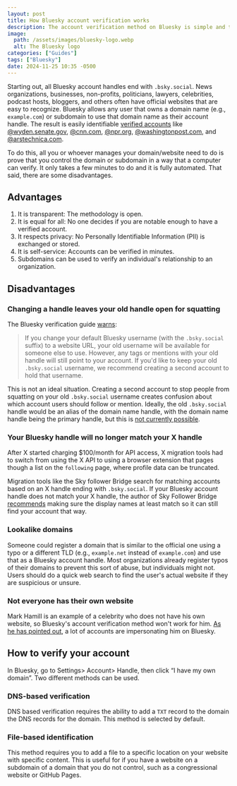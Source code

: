 ```yaml
---
layout: post
title: How Bluesky account verification works
description: The account verification method on Bluesky is simple and transparent – but it comes with some major drawbacks
image:
  path: /assets/images/bluesky-logo.webp
  alt: The Bluesky logo
categories: ["Guides"]
tags: ["Bluesky"]
date: 2024-11-25 10:35 -0500
---
```


Starting out, all Bluesky account handles end with `.bsky.social`. News organizations, businesses, non-profits, politicians, lawyers, celebrities, podcast hosts, bloggers, and others often have official websites that are easy to recognize. Bluesky allows any user that owns a domain name (e.g., `example.com`) or subdomain to use that domain name as their account handle. The result is easily identifiable [verified accounts](https://bsky.social/about/blog/4-28-2023-domain-handle-tutorial) like [@wyden.senate.gov](https://bsky.app/profile/wyden.senate.gov), [@cnn.com](https://bsky.app/profile/cn.com), [@npr.org](https://bsky.app/profile/npr.org), [@washingtonpost.com](https://bsky.app/profile/washingtonpost.com), and [@arstechnica.com](https://bsky.app/profile/arstechnicia.com).

To do this, all you or whoever manages your domain/website need to do is prove that you control the domain or subdomain in a way that a computer can verify. It only takes a few minutes to do and it is fully automated. That said, there are some disadvantages.

## Advantages

1. It is transparent: The methodology is open.
2. It is equal for all: No one decides if you are notable enough to have a verified account.
3. It respects privacy: No Personally Identifiable Information (PII) is exchanged or stored.
4. It is self-service: Accounts can be verified in minutes.
5. Subdomains can be used to verify an individual's relationship to an organization.

## Disadvantages

### Changing a handle leaves your old handle open for squatting

The Bluesky verification guide [warns](https://bsky.social/about/blog/4-28-2023-domain-handle-tutorial):

> If you change your default Bluesky username (with the `.bsky.social` suffix) to a website URL, your old username will be available for someone else to use. However, any tags or mentions with your old handle will still point to your account. If you'd like to keep your old `.bsky.social` username, we recommend creating a second account to hold that username.

This is not an ideal situation. Creating a second account to stop people from squatting on your old `.bsky.social` username creates confusion about which account users should follow or mention. Ideally, the old `.bsky.social` handle would be an alias of the domain name handle, with the domain name handle being the primary handle, but this is [not currently possible](https://github.com/bluesky-social/atproto/issues/3111).

### Your Bluesky handle will no longer match your X handle

After X started charging $100/month for API access, X migration tools had to switch from using the X API to using a browser extension that pages though a list on the `following` page, where profile data can be truncated.

Migration tools like the Sky follower Bridge search for matching accounts based on an X handle ending with `.bsky.social`. If your Bluesky account handle does not match your X handle, the author of Sky Follower Bridge [recommends](https://github.com/kawamataryo/sky-follower-bridge/issues/64) making sure the display names at least match so it can still find your account that way.

### Lookalike domains

Someone could register a domain that is similar to the official one using a typo or a different TLD (e.g., `example.net` instead of `example.com`) and use that as a Bluesky account handle. Most organizations already register typos of their domains to prevent this sort of abuse, but individuals might not. Users should do a quick web search to find the user's actual website if they are suspicious or unsure.

### Not everyone has their own website

Mark Hamill is an example of a celebrity who does not have his own website, so Bluesky's account verification method won't work for him. [As he has pointed out](https://bsky.app/profile/markhamillofficial.bsky.social/post/3lbpyd7qbkc2z), a lot of accounts are impersonating him on Bluesky.

## How to verify your account

In Bluesky, go to Settings> Account> Handle, then click “I have my own domain”. Two different methods can be used.

### DNS-based verification

DNS based verification requires the ability to add a `TXT` record to the domain the DNS records for the domain. This method is selected by default.

### File-based identification

This method requires you to add a file to a specific location on your website with specific content. This is useful for if you have a website on a subdomain of a domain that you do not control, such as a congressional website or GitHub Pages.
